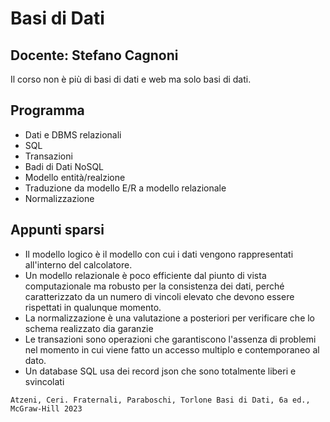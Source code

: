 # Basi di Dati
**Docente: Stefano Cagnoni**
--
Il corso non è più di basi di dati e web ma solo basi di dati. 

## Programma
- Dati e DBMS relazionali
- SQL
- Transazioni
- Badi di Dati NoSQL
- Modello entità/realzione
- Traduzione da modello E/R a modello relazionale
- Normalizzazione

## Appunti sparsi
- Il modello logico è il modello con cui i dati vengono rappresentati all'interno del calcolatore.
- Un modello relazionale è poco efficiente dal piunto di vista computazionale ma robusto per la consistenza dei dati, perché caratterizzato da un numero di vincoli elevato che devono essere rispettati in qualunque momento.
- La normalizzazione è una valutazione a posteriori per verificare che lo schema realizzato dia garanzie
- Le transazioni sono operazioni che garantiscono l'assenza di problemi nel momento in cui viene fatto un accesso multiplo e contemporaneo al dato.
- Un database SQL usa dei record json che sono totalmente liberi e svincolati

```
Atzeni, Ceri. Fraternali, Paraboschi, Torlone Basi di Dati, 6a ed., McGraw-Hill 2023
```

